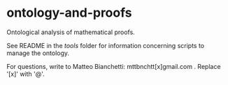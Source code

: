 # ontology-and-proofs

Ontological analysis of mathematical proofs.

See README in the _tools_ folder for information concerning scripts to manage the ontology.

For questions, write to Matteo Bianchetti: mttbnchtt[x]gmail.com . Replace '[x]' with '@'.